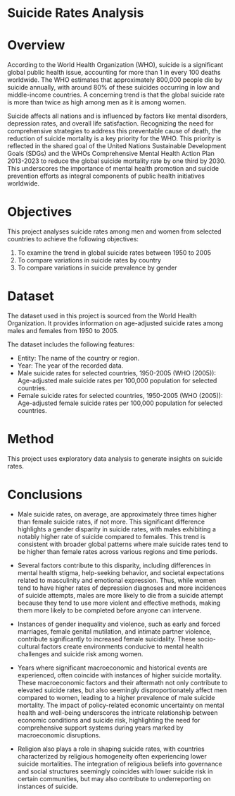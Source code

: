 # Suicide Rates Analysis

# Overview
According to the World Health Organization (WHO), suicide is a significant global public health issue, accounting for more than 1 in every 100 deaths worldwide. The WHO estimates that approximately 800,000 people die by suicide annually, with around 80% of these suicides occurring in low and middle-income countries. A concerning trend is that the global suicide rate is more than twice as high among men as it is among women.

Suicide affects all nations and is influenced by factors like mental disorders, depression rates, and overall life satisfaction. Recognizing the need for comprehensive strategies to address this preventable cause of death, the reduction of suicide mortality is a key priority for the WHO. This priority is reflected in the shared goal of the United Nations Sustainable Development Goals (SDGs) and the WHOs Comprehensive Mental Health Action Plan 2013-2023 to reduce the global suicide mortality rate by one third by 2030. This underscores the importance of mental health promotion and suicide prevention efforts as integral components of public health initiatives worldwide.

# Objectives
This project analyses suicide rates among men and women from selected countries to achieve the following objectives:

1. To examine the trend in global suicide rates between 1950 to 2005
2. To compare variations in suicide rates by country
3. To compare variations in suicide prevalence by gender

# Dataset

The dataset used in this project is sourced from the World Health Organization. It provides information on age-adjusted suicide rates among males and females from 1950 to 2005.

The dataset includes the following features:

* Entity: The name of the country or region.
* Year: The year of the recorded data.
* Male suicide rates for selected countries, 1950-2005 (WHO (2005)): Age-adjusted male suicide rates per 100,000 population for selected countries.
* Female suicide rates for selected countries, 1950-2005 (WHO (2005)): Age-adjusted female suicide rates per 100,000 population for selected countries.

# Method
This project uses exploratory data analysis to generate insights on suicide rates.

# Conclusions
* Male suicide rates, on average, are approximately three times higher than female suicide rates, if not more. This significant difference highlights a gender disparity in suicide rates, with males exhibiting a notably higher rate of suicide compared to females. This trend is consistent with broader global patterns where male suicide rates tend to be higher than female rates across various regions and time periods.

* Several factors contribute to this disparity, including differences in mental health stigma, help-seeking behavior, and societal expectations related to masculinity and emotional expression. Thus, while women tend to have higher rates of depression diagnoses and more incidences of suicide attempts, males are more likely to die from a suicide attempt because they tend to use more violent and effective methods, making them more likely to be completed before anyone can intervene.

* Instances of gender inequality and violence, such as early and forced marriages, female genital mutilation, and intimate partner violence, contribute significantly to increased female suicidality. These socio-cultural factors create environments conducive to mental health challenges and suicide risk among women.

* Years where significant macroeconomic and historical events are experienced, often coincide with instances of higher suicide mortality. These macroeconomic factors and their aftermath not only contribute to elevated suicide rates, but also seemingly disproportionately affect men compared to women, leading to a higher prevalence of male suicide mortality. The impact of policy-related economic uncertainty on mental health and well-being underscores the intricate relationship between economic conditions and suicide risk, highlighting the need for comprehensive support systems during years marked by macroeconomic disruptions.

* Religion also plays a role in shaping suicide rates, with countries characterized by religious homogeneity often experiencing lower suicide mortalities. The integration of religious beliefs into governance and social structures seemingly coincides with lower suicide risk in certain communities, but may also contribute to underreporting on instances of suicide.

